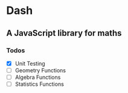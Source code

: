 # Dash

## A JavaScript library for maths

### Todos

- [x] Unit Testing
- [ ] Geometry Functions
- [ ] Algebra Functions
- [ ] Statistics Functions
